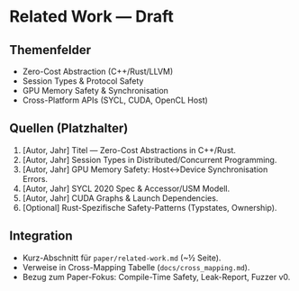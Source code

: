 # Related Work — Draft

## Themenfelder
- Zero-Cost Abstraction (C++/Rust/LLVM)
- Session Types & Protocol Safety
- GPU Memory Safety & Synchronisation
- Cross-Platform APIs (SYCL, CUDA, OpenCL Host)

## Quellen (Platzhalter)
1. [Autor, Jahr] Titel — Zero-Cost Abstractions in C++/Rust.
2. [Autor, Jahr] Session Types in Distributed/Concurrent Programming.
3. [Autor, Jahr] GPU Memory Safety: Host↔Device Synchronisation Errors.
4. [Autor, Jahr] SYCL 2020 Spec & Accessor/USM Modell.
5. [Autor, Jahr] CUDA Graphs & Launch Dependencies.
6. [Optional] Rust-Spezifische Safety-Patterns (Typstates, Ownership).

## Integration
- Kurz-Abschnitt für `paper/related-work.md` (~½ Seite).
- Verweise in Cross-Mapping Tabelle (`docs/cross_mapping.md`).
- Bezug zum Paper-Fokus: Compile-Time Safety, Leak-Report, Fuzzer v0.

